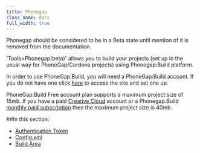```yaml
---
title: Phonegap
class_name: docs
full_width: true
---
```


Phonegap should be considered to be in a Beta state until mention of it is removed from the documentation.

'Tools>Phonegap(beta)' allows you to build your projects (set up in the usual way for PhoneGap/Cordova projects) using Phonegap:Build platform.

In order to use PhoneGap:Build, you will need a PhoneGap:Build account. If you do not have one click [here](https://build.phonegap.com/) to access the site and set one up.

PhoneGap:Build Free account plan supports a maximum project size of 15mb. If you have a paid [Creative Cloud](https://creative.adobe.com/plans) account or a Phonegap:Build [monthly paid subscription](https://build.phonegap.com/plans) then the maximum project size is 40mb.

##In this section:
- [Authentication Token](/docs/phonegap/authtoken)
- [Config.xml](/docs/phonegap/config)
- [Build Area](/docs/phonegap/build)


